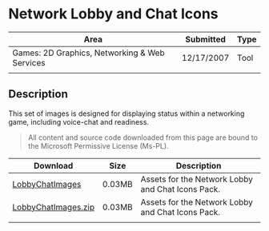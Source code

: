 # Network Lobby and Chat Icons

|Area|Submitted|Type|
|-|-|-|
Games: 2D Graphics, Networking & Web Services|12/17/2007|Tool
||||

## Description

This set of images is designed for displaying status within a networking game, including voice-chat and readiness.

> All content and source code downloaded from this page are bound to the Microsoft Permissive License (Ms-PL).

Download | Size | Description
---|---|---|
[LobbyChatImages](https://github.com/simondarksidej/XNAGameStudio/tree/master/Samples/LobbyChatImages) | 0.03MB | Assets for the Network Lobby and Chat Icons Pack.
[LobbyChatImages.zip](https://github.com/simondarksidej/XNAGameStudioZips/tree/master/Samples/LobbyChatImages.zip) | 0.03MB | Assets for the Network Lobby and Chat Icons Pack.
||||

